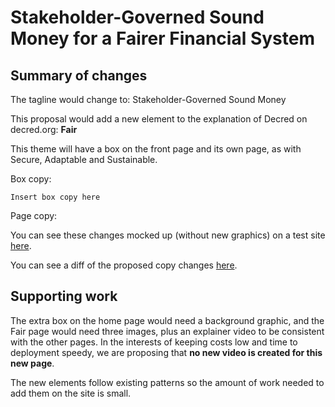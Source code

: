 # Stakeholder-Governed Sound Money for a Fairer Financial System

## Summary of changes

The tagline would change to: Stakeholder-Governed Sound Money 

This proposal would add a new element to the explanation of Decred on decred.org: **Fair**

This theme will have a box on the front page and its own page, as with Secure, Adaptable and Sustainable.

Box copy:

```
Insert box copy here

```

Page copy:



You can see these changes mocked up (without new graphics) on a test site [here](https://dcrweb.jamieholdstock.com/). 

You can see a diff of the proposed copy changes [here](https://github.com/RichardRed0x/dcrweb/pull/1/files#diff-da0b9b343df776ad7bd4ff7ab3b3625d).

## Supporting work

The extra box on the home page would need a background graphic, and the Fair page would need three images, plus an explainer video to be consistent with the other pages. In the interests of keeping costs low and time to deployment speedy, we are proposing that **no new video is created for this new page**.

The new elements follow existing patterns so the amount of work needed to add them on the site is small.
